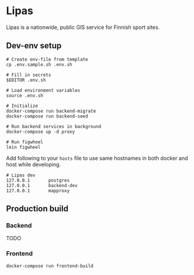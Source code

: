 # Lipas

Lipas is a nationwide, public GIS service for Finnish sport sites.

## Dev-env setup

``` shell
# Create env-file from template
cp .env.sample.sh .env.sh

# Fill in secrets
$EDITOR .env.sh

# Load environment variables
source .env.sh

# Initialize
docker-compose run backend-migrate
docker-compose run backend-seed

# Run backend services in background
docker-compose up -d proxy

# Run figwheel
lein figwheel
```

Add following to your `hosts` file to use same hostnames in both
docker and host while developing.

``` shell
# Lipas dev
127.0.0.1       postgres
127.0.0.1       backend-dev
127.0.0.1       mapproxy
```

## Production build

### Backend

TODO

### Frontend

`docker-compose run frontend-build`
